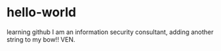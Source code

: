 # hello-world
learning github 
I am an information security consultant, adding another string to my bow!! VEN.
